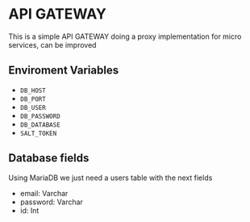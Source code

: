 # API GATEWAY

This is a simple API GATEWAY doing a proxy implementation for micro
services, can be improved

## Enviroment Variables

- `DB_HOST` 
- `DB_PORT` 
- `DB_USER` 
- `DB_PASSWORD` 
- `DB_DATABASE` 
- `SALT_TOKEN`

## Database fields

Using MariaDB we just need a users table with the next fields

- email: Varchar
- password: Varchar
- id: Int
